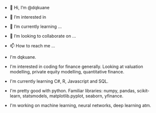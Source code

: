 - 👋 Hi, I’m @dqkuane
- 👀 I’m interested in 
- 🌱 I’m currently learning ...
- 💞️ I’m looking to collaborate on ...
- 📫 How to reach me ...

- I'm dqkuane. 
- I'm interested in coding for finance generally. Looking at valuation modelling, private equity modelling, quantitative finance.
- I'm currently learning C#, R, Javascript and SQL.
- I'm pretty good with python. Familiar libraries: numpy, pandas, scikit-learn, statsmodels, matplotlib.pyplot, seaborn, yfinance.
- I'm working on machine learning, neural networks, deep learning atm.

<!---
dqkuane/dqkuane is a ✨ special ✨ repository because its `README.md` (this file) appears on your GitHub profile.
You can click the Preview link to take a look at your changes.
--->
